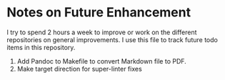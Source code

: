 # Notes on Future Enhancement

I try to spend 2 hours a week to improve or work on the different
repositories on general improvements.  I use this file to track future
todo items in this repository.

1. Add Pandoc to Makefile to convert Markdown file to PDF.
1. Make target direction for super-linter fixes
